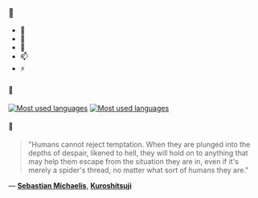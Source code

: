 ### 👋

- 🔭
- 🌱
- 💬
- 📫
- ⚡

#### 🧏

[![Most used languages](https://github-readme-stats-aynah.vercel.app/api/top-langs/?username=aynh&theme=solarized-dark&langs_count=6&layout=compact&hide_title=true)](https://github.com/anuraghazra/github-readme-stats#gh-dark-mode-only)
[![Most used languages](https://github-readme-stats-aynah.vercel.app/api/top-langs/?username=aynh&theme=solarized-light&langs_count=6&layout=compact&hide_title=true)](https://github.com/anuraghazra/github-readme-stats#gh-light-mode-only)

#### 💬

> "Humans cannot reject temptation. When they are plunged into the depths of despair, likened to hell, they will hold on to anything that may help them escape from the situation they are in, even if it's merely a spider's thread, no matter what sort of humans they are."

&mdash; [**Sebastian Michaelis**](https://myanimelist.net/character.php?q=Sebastian%20Michaelis&cat=character), [**Kuroshitsuji**](https://myanimelist.net/search/all?q=Kuroshitsuji&cat=all)
